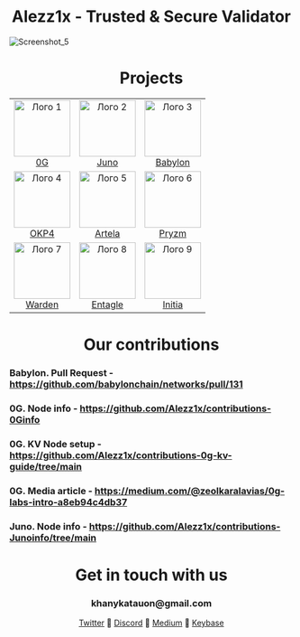 <div align="center">
<h1> Alezz1x - Trusted & Secure Validator </h1>
</div>

![Screenshot_5](https://github.com/user-attachments/assets/c398a28e-98da-4d64-86fd-909333a15d72)

<h1 align="center">Projects</h1>

<table align="center">
  <tr>
    <td align="center">
      <img src="https://github.com/user-attachments/assets/5a35973d-d77b-487f-be82-37d1d8498b2f" alt="Лого 1" width="100"/><br>
      <a href="https://testnet.0g.explorers.guru/validator/0gvaloper1l9hzt9axkycr4s3p8kk83ex9xcfdcrydmwsx0y">0G</a>
    </td>
    <td align="center">
      <img src="https://github.com/user-attachments/assets/67d12240-f998-4395-afe8-d350f971ac7b" alt="Лого 2" width="100"/><br>
      <a href="https://github.com/Alezz1x/contributions-Junoinfo/tree/main">Juno</a>
    </td>
    <td align="center">
      <img src="https://github.com/user-attachments/assets/7ff8f2e4-ea8b-4c93-a3e5-458bb4079076" alt="Лого 3" width="100"/><br>
      <a href="https://testnet.babylon.explorers.guru/validator/bbnvaloper1mexe8tfutrrns6gm8uyx2n084u3ur7emprsmck">Babylon</a>
    </td>
  </tr>
  <tr>
    <td align="center">
      <img src="https://github.com/user-attachments/assets/ecc1a8e9-0020-402e-b202-233610fab8b0" alt="Лого 4" width="100"/><br>
      <a href="https://github.com/Alezz1x/contributions-OKP4info/tree/main">OKP4</a>
    </td>
    <td align="center">
      <img src="https://github.com/user-attachments/assets/e22715c9-3cb3-464d-8beb-3b5978b02446" alt="Лого 5" width="100"/><br>
      <a href="https://explorer.halonode.top/artela/staking/artvaloper1yv934uxlqv900gmhe65l5jrypwkan9jdpnyy58">Artela</a>
    </td>
    <td align="center">
      <img src="https://github.com/user-attachments/assets/f382a67b-0b12-41c7-8ea3-09584828083a" alt="Лого 6" width="100"/><br>
      <a href="https://testnet.itrocket.net/pryzm/staking/pryzmvaloper1kzlygqprdzf0a0xlrmc3tjz5vn0848utnl73mf">Pryzm</a>
    </td>
  </tr>
  <tr>
    <td align="center">
      <img src="https://github.com/user-attachments/assets/cc215d62-fcc9-475d-bd60-29ec8b6e7ab5" alt="Лого 7" width="100"/><br>
      <a href="https://warden-explorer.paranorm.pro/warden/staking/wardenvaloper1mc43euuns46qrar053a7x4egn5ak6j237aaxmc">Warden</a>
    </td>
    <td align="center">
      <img src="https://github.com/user-attachments/assets/213f3112-7562-41d0-bacb-7926e29c82ca" alt="Лого 8" width="100"/><br>
      <a href="https://explorers.l0vd.com/entangle-testnet/staking/ethmvaloper1qdpss9l27f5zuknkdevak8nzdsxfs2ugt6vcd4">Entagle</a>
    </td>
    <td align="center">
      <img src="https://github.com/user-attachments/assets/02af5da2-0301-48f3-9485-91c11eb2c228" alt="Лого 9" width="100"/><br>
      <a href="https://scan.initia.tech/initiation-1/validators/initvaloper1yuuy4d35gp02pkx8ke7lg6973cp7tq7gtsn6u6">Initia</a>
    </td>
  </tr>
</table>

<div align="center">
<h1> Our contributions </h1>
</div>

### Babylon. Pull Request - https://github.com/babylonchain/networks/pull/131

### 0G. Node info - https://github.com/Alezz1x/contributions-0Ginfo

### 0G. KV Node setup - https://github.com/Alezz1x/contributions-0g-kv-guide/tree/main

### 0G. Media article - https://medium.com/@zeolkaralavias/0g-labs-intro-a8eb94c4db37

### Juno. Node info - https://github.com/Alezz1x/contributions-Junoinfo/tree/main

<div align="center">
<h1> Get in touch with us </h1>
  <h3>khanykatauon@gmail.com</h3>
  <a href="https://x.com/Alezzix_solta">Twitter</a> 💠 <a href="https://discord.com/users/981574877226078208">Discord</a> 💠 <a href="https://medium.com/@zeolkaralavias">Medium</a> 💠 <a href="https://keybase.io/alezzix">Keybase</a>
</div>

